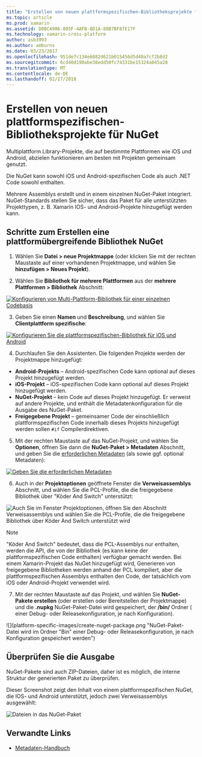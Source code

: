 ```yaml
---
title: "Erstellen von neuen plattformspezifischen-Bibliotheksprojekte für NuGet"
ms.topic: article
ms.prod: xamarin
ms.assetid: D8BC4906-805F-4AFB-8D1A-88B7BF87E17F
ms.technology: xamarin-cross-platform
author: asb3993
ms.author: amburns
ms.date: 03/23/2017
ms.openlocfilehash: 951de7c134e6882d621b015456d5d40a7cf2b8d2
ms.sourcegitcommit: 6cd40d190abe38edd50fc74331be15324a845a28
ms.translationtype: MT
ms.contentlocale: de-DE
ms.lasthandoff: 02/27/2018
---
```

# <a name="creating-new-platform-specific-library-projects-for-nuget"></a>Erstellen von neuen plattformspezifischen-Bibliotheksprojekte für NuGet

Multiplattform Library-Projekte, die auf bestimmte Plattformen wie iOS und Android, abzielen funktionieren am besten mit Projekten gemeinsam genutzt.

Die NuGet kann sowohl iOS und Android-spezifischen Code als auch .NET Code sowohl enthalten.

Mehrere Assemblys erstellt und in einem einzelnen NuGet-Paket integriert. NuGet-Standards stellen Sie sicher, dass das Paket für alle unterstützten Projekttypen, z. B. Xamarin IOS- und Android-Projekte hinzugefügt werden kann.

## <a name="steps-to-create-a-cross-platform-library-nuget"></a>Schritte zum Erstellen eine plattformübergreifende Bibliothek NuGet

1. Wählen Sie **Datei > neue Projektmappe** (oder klicken Sie mit der rechten Maustaste auf einer vorhandenen Projektmappe, und wählen Sie **hinzufügen > Neues Projekt**).

2. Wählen Sie **Bibliothek für mehrere Plattformen** aus der **mehrere Plattformen > Bibliothek** Abschnitt:

  [ ![](platform-specific-images/mulitplatform-library-sml.png "Konfigurieren von Multi-Plattform-Bibliothek für einer einzelnen Codebasis")](platform-specific-images/multiplatform-library.png)

3. Geben Sie einen **Namen** und **Beschreibung**, und wählen Sie **Clientplattform spezifische**:

  [ ![](platform-specific-images/specific-configure-sml.png "Konfigurieren Sie die plattformspezifischen-Bibliothek für iOS und Android")](platform-specific-images/specific-configure.png)

4. Durchlaufen Sie den Assistenten. Die folgenden Projekte werden der Projektmappe hinzugefügt:

  - **Android-Projekts** – Android-spezifischen Code kann optional auf dieses Projekt hinzugefügt werden.
  - **iOS-Projekt** – iOS-spezifischen Code kann optional auf dieses Projekt hinzugefügt werden.
  - **NuGet-Projekt** – kein Code auf dieses Projekt hinzugefügt. Er verweist auf andere Projekte, und enthält die Metadatenkonfiguration für die Ausgabe des NuGet-Paket.
  - **Freigegebene Projekt** – gemeinsamer Code der einschließlich plattformspezifischen Code innerhalb dieses Projekts hinzugefügt werden sollen `#if` Compilerdirektiven.

5. Mit der rechten Maustaste auf das NuGet-Projekt, und wählen Sie **Optionen**, öffnen Sie dann die **NuGet-Paket > Metadaten** Abschnitt, und geben Sie die [erforderlichen Metadaten](~/cross-platform/app-fundamentals/nuget-multiplatform-libraries/metadata.md) (als sowie ggf. optional Metadaten):

  [ ![](platform-specific-images/specific-metadata-sml.png "Geben Sie die erforderlichen Metadaten")](platform-specific-images/specific-metadata.png)

6. Auch in der **Projektoptionen** geöffnete Fenster die **Verweisassemblys** Abschnitt, und wählen Sie die PCL-Profile, die die freigegebene Bibliothek über "Köder And Switch" unterstützt:

  ![](platform-specific-images/specific-reference-assemblies.png "Auch Sie im Fenster Projektoptionen, öffnen Sie den Abschnitt Verweisassemblys und wählen Sie die PCL-Profile, die die freigegebene Bibliothek über Köder And Switch unterstützt wird")

  > [!NOTE]
> "Köder And Switch" bedeutet, dass die PCL-Assemblys nur enthalten, werden die API, die von der Bibliothek (es kann keine der plattformspezifischen Code enthalten) verfügbar gemacht werden. Bei einem Xamarin-Projekt das NuGet hinzugefügt wird, Generieren von freigegebene Bibliotheken werden anhand der PCL kompiliert, aber die plattformspezifischen Assemblys enthalten den Code, der tatsächlich vom iOS oder Android-Projekt verwendet wird.

7. Mit der rechten Maustaste auf das Projekt, und wählen Sie **NuGet-Pakete erstellen** (oder erstellen oder Bereitstellen der Projektmappe) und die **.nupkg** NuGet-Paket-Datei wird gespeichert, der **/bin/** Ordner ( einer Debug- oder Releasekonfiguration, je nach Konfiguration).

  ![](platform-specific-images/create-nuget-package.png "NuGet-Paket-Datei wird im Ordner "Bin" einer Debug- oder Releasekonfiguration, je nach Konfiguration gespeichert werden")


## <a name="verifying-the-output"></a>Überprüfen Sie die Ausgabe

NuGet-Pakete sind auch ZIP-Dateien, daher ist es möglich, die interne Struktur der generierten Paket zu überprüfen.

Dieser Screenshot zeigt den Inhalt von einem plattformspezifischen NuGet, die IOS- und Android unterstützt, jedoch zwei Verweisassemblys ausgewählt:

![](platform-specific-images/nuget-output.png "Dateien in das NuGet-Paket")


## <a name="related-links"></a>Verwandte Links

- [Metadaten-Handbuch](~/cross-platform/app-fundamentals/nuget-multiplatform-libraries/metadata.md)
